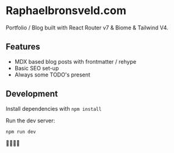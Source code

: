# Raphaelbronsveld.com

Portfolio / Blog built with React Router v7 & Biome & Tailwind V4.

## Features
- MDX based blog posts with frontmatter / rehype
- Basic SEO set-up
- Always some TODO's present

## Development

Install dependencies with `npm install` 

Run the dev server:

```shellscript
npm run dev
```

👋🏼👋🏼